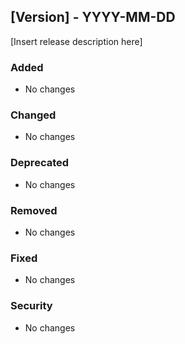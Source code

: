 ## [Version] - YYYY-MM-DD

[Insert release description here]

### Added
- No changes

### Changed
- No changes

### Deprecated
- No changes

### Removed
- No changes

### Fixed
- No changes

### Security
- No changes